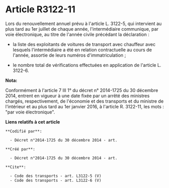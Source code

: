 # Article R3122-11

Lors du renouvellement annuel prévu à l'article L. 3122-5, qui intervient au plus tard au 1er juillet de chaque année,
l'intermédiaire communique, par voie électronique, au titre de l'année civile précédant la déclaration :

- la liste des exploitants de voitures de transport avec chauffeur avec lesquels l'intermédiaire a été en relation
contractuelle au cours de l'année, assortie de leurs numéros d'immatriculation ;

- le nombre total de vérifications effectuées en application de l'article L. 3122-6.

**Nota:**

Conformément à l'article 7 III 1° du décret n° 2014-1725 du 30 décembre  2014, entrent en vigueur à une date fixée par un
arrêté des ministres  chargés, respectivement, de l'économie et des transports et du ministre  de l'intérieur et au plus tard
au 1er janvier 2016, à  l'article R. 3122-11, les mots : "par voie électronique".

**Liens relatifs à cet article**

	**Codifié par**:

	  - Décret n°2014-1725 du 30 décembre 2014 - art.

	**Créé par**:

	  - Décret n°2014-1725 du 30 décembre 2014 - art.

	**Cite**:

	  - Code des transports - art. L3122-5 (V)
	  - Code des transports - art. L3122-6 (V)
